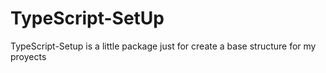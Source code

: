 # TypeScript-SetUp

TypeScript-Setup is a little package just for create a base structure for my proyects